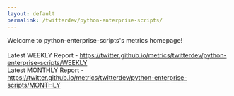 ```yaml
---
layout: default
permalink: /twitterdev/python-enterprise-scripts/
---
```

Welcome to python-enterprise-scripts's metrics homepage!
<br><br>
Latest WEEKLY Report - <a href="https://twitter.github.io/metrics/twitterdev/python-enterprise-scripts/WEEKLY">https://twitter.github.io/metrics/twitterdev/python-enterprise-scripts/WEEKLY</a>
<br>
Latest MONTHLY Report - <a href="https://twitter.github.io/metrics/twitterdev/python-enterprise-scripts/MONTHLY">https://twitter.github.io/metrics/twitterdev/python-enterprise-scripts/MONTHLY</a>
<br>
